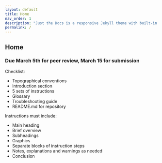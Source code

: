 ```yaml
---
layout: default
title: Home
nav_order: 1
description: "Just the Docs is a responsive Jekyll theme with built-in search that is easily customizable and hosted on GitHub Pages."
permalink: /
---
```


## Home

### Due March 5th for peer review, March 15 for submission

Checklist:
- Topographical conventions
- Introduction section
- 5 sets of instructions
- Glossary
- Troubleshooting guide
- README.md for repository

Instructions must include:
- Main heading
- Brief overview
- Subheadings
- Graphics
- Separate blocks of instruction steps
- Notes, explanations and warnings as needed
- Conclusion